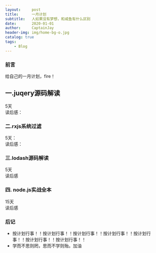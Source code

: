 ```yaml
---
layout:     post
title:      一月计划
subtitle:   人如果没有梦想，和咸鱼有什么区别
date:       2020-01-01
author:     CaptainJay
header-img: img/home-bg-o.jpg
catalog: true
tags:
    - Blog
---
```

### 前言
   给自己的一月计划，fire！  
## 一.juqery源码解读 
   5天  
   读后感：
### 二.rxjs系统过滤
   5天：  
   读后感：
### 三.lodash源码解读
   5天  
   读后感
### 四. node.js实战全本
   15天  
   读后感
   
### 后记
   * 按计划行事！！按计划行事！！按计划行事！！按计划行事！！按计划行事！！按计划行事！！按计划行事！！
   * 学而不思则罔，思而不学则殆。加油
   
   

